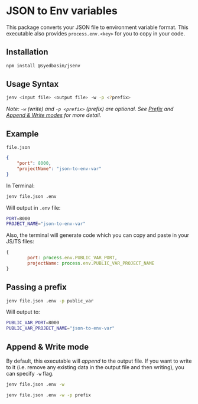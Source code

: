 # JSON to Env variables

This package converts your JSON file to environment variable format. This executable also provides `process.env.<key>` for you to copy in your code.

## Installation
```bash
npm install @syedbasim/jsenv
```

## Usage Syntax

```bash
jenv <input file> <output file> -w -p <?prefix>
```

_Note: `-w` (write) and `-p <prefix>` (prefix) are optional. See [Prefix](#passing-a-prefix) and [Append & Write modes](#append--write-mode) for more detail._

## Example

`file.json`

```json
{
	"port": 8000,
	"projectName": "json-to-env-var"
}
```

In Terminal:

```bash
jenv file.json .env
```

Will output in `.env` file:

```bash
PORT=8000
PROJECT_NAME="json-to-env-var"
```

Also, the terminal will generate code which you can copy and paste in your JS/TS files:

```javascript
{
        port: process.env.PUBLIC_VAR_PORT,
        projectName: process.env.PUBLIC_VAR_PROJECT_NAME
}
```

## Passing a prefix

```bash
jenv file.json .env -p public_var
```

Will output to:

```bash
PUBLIC_VAR_PORT=8000
PUBLIC_VAR_PROJECT_NAME="json-to-env-var"
```

## Append & Write mode

By default, this executable will _append_ to the output file. If you want to write to it (i.e. remove any existing data in the output file and then writing), you can specify `-w` flag.

```bash
jenv file.json .env -w
```

```bash
jenv file.json .env -w -p prefix
```
